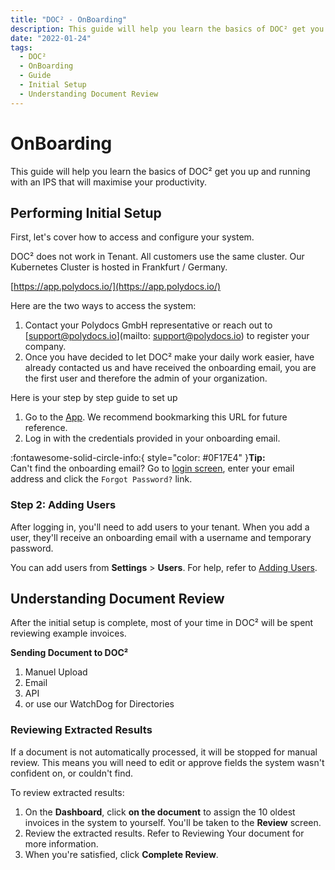 ```yaml
---
title: "DOC² - OnBoarding"
description: This guide will help you learn the basics of DOC² get you up and running with an IPS that will max out your productivity.
date: "2022-01-24"
tags:
  - DOC²
  - OnBoarding
  - Guide
  - Initial Setup
  - Understanding Document Review
---
```



# OnBoarding

This guide will help you learn the basics of DOC² get you up and running with an IPS that will maximise your productivity.

## **Performing Initial Setup**

First, let's cover how to access and configure your system.

DOC² does not work in Tenant. All customers use the same cluster. Our Kubernetes Cluster is hosted in Frankfurt / Germany.

[https://app.polydocs.io/](https://app.polydocs.io/)

Here are the two ways to access the system:

1.  Contact your Polydocs GmbH representative or reach out to [support@polydocs.io](mailto: support@polydocs.io) to register your company.
2. Once you have decided to let DOC² make your daily work easier, have already contacted us and have received the onboarding email, you are the first user and therefore the admin of your organization.

Here is your step by step guide to set up 

1.  Go to the [App](https://app.polydocs.io/). We recommend bookmarking this URL for future reference.
2.  Log in with the credentials provided in your onboarding email.

:fontawesome-solid-circle-info:{ style="color: #0F17E4" }**Tip:**<br> Can't find the onboarding email? Go to [login screen](https://app.polydocs.io/), enter your email address and click the `Forgot Password?` link.

### Step 2\: Adding Users

After logging in, you'll need to add users to your tenant. When you add a user, they'll receive an onboarding email with a username and temporary password.

You can add users from **Settings** > **Users**. For help, refer to [Adding Users](/doc2/settings-users/).

## **Understanding Document Review**

After the initial setup is complete, most of your time in DOC² will be spent reviewing example invoices.

**Sending Document to DOC²**

1.  Manuel Upload
2.  Email
3.  API
4.  or use our WatchDog for Directories

### Reviewing Extracted Results

If a document is not automatically processed, it will be stopped for manual review. This means you will need to edit or approve fields the system wasn't confident on, or couldn't find.

To review extracted results:

1.  On the **Dashboard**, click **on the document** to assign the 10 oldest invoices in the system to yourself. You'll be taken to the **Review** screen.
2.  Review the extracted results. Refer to Reviewing Your document for more information.
3.  When you're satisfied, click **Complete Review**.